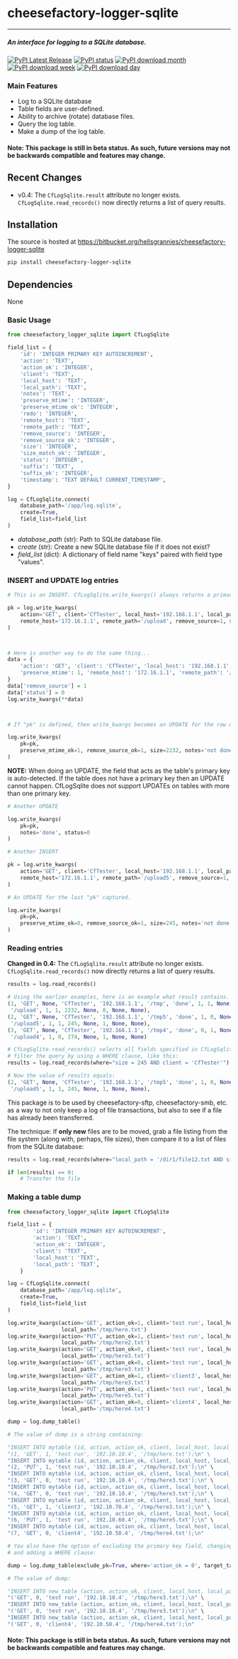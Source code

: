 # cheesefactory-logger-sqlite

-----------------

##### An interface for logging to a SQLite database.
[![PyPI Latest Release](https://img.shields.io/pypi/v/cheesefactory-logger-sqlite.svg)](https://pypi.org/project/cheesefactory-logger-sqlite/)
[![PyPI status](https://img.shields.io/pypi/status/cheesefactory-logger-sqlite.svg)](https://pypi.python.org/pypi/cheesefactory-logger-sqlite/)
[![PyPI download month](https://img.shields.io/pypi/dm/cheesefactory-logger-sqlite.svg)](https://pypi.python.org/pypi/cheesefactory-logger-sqlite/)
[![PyPI download week](https://img.shields.io/pypi/dw/cheesefactory-logger-sqlite.svg)](https://pypi.python.org/pypi/cheesefactory-logger-sqlite/)
[![PyPI download day](https://img.shields.io/pypi/dd/cheesefactory-logger-sqlite.svg)](https://pypi.python.org/pypi/cheesefactory-logger-sqlite/)

### Main Features

* Log to a SQLite database
* Table fields are user-defined. 
* Ability to archive (rotate) database files.
* Query the log table.
* Make a dump of the log table.


#### Note: This package is still in beta status. As such, future versions may not be backwards compatible and features may change.


## Recent Changes
* v0.4: The `CfLogSqlite.result` attribute no longer exists. `CfLogSqlite.read_records()` now directly 
returns a list of query results.


## Installation
The source is hosted at https://bitbucket.org/hellsgrannies/cheesefactory-logger-sqlite

```sh
pip install cheesefactory-logger-sqlite
```

## Dependencies

None

### Basic Usage

```python
from cheesefactory_logger_sqlite import CfLogSqlite

field_list = {
    'id': 'INTEGER PRIMARY KEY AUTOINCREMENT',
    'action': 'TEXT',
    'action_ok': 'INTEGER',
    'client': 'TEXT',
    'local_host': 'TEXT',
    'local_path': 'TEXT',
    'notes': 'TEXT',
    'preserve_mtime': 'INTEGER',
    'preserve_mtime_ok': 'INTEGER',
    'redo': 'INTEGER',
    'remote_host': 'TEXT',
    'remote_path': 'TEXT',
    'remove_source': 'INTEGER',
    'remove_source_ok': 'INTEGER',
    'size': 'INTEGER',
    'size_match_ok': 'INTEGER',
    'status': 'INTEGER',
    'suffix': 'TEXT',
    'suffix_ok': 'INTEGER',
    'timestamp': 'TEXT DEFAULT CURRENT_TIMESTAMP',
}

log = CfLogSqlite.connect(
    database_path='/app/log.sqlite', 
    create=True, 
    field_list=field_list
)
```

* _database_path_ (str): Path to SQLite database file.
* _create_ (str): Create a new SQLite database file if it does not exist?
* _field_list_ (dict): A dictionary of field name "keys" paired with field type "values".


### INSERT and UPDATE log entries

```python
# This is an INSERT. CfLogSqlite.write_kwargs() always returns a primary key (pk)

pk = log.write_kwargs(
    action='GET', client='CfTester', local_host='192.168.1.1', local_path='/tmp', preserve_mtime=1,
    remote_host='172.16.1.1', remote_path='/upload', remove_source=1, status=0
)



# Here is another way to do the same thing...
data = {
    'action': 'GET', 'client': 'CfTester', 'local_host': '192.168.1.1', 'local_path': '/tmp5',
    'preserve_mtime': 1, 'remote_host': '172.16.1.1', 'remote_path': '/upload'
}
data['remove_source'] = 1
data['status'] = 0
log.write_kwargs(**data)



# If "pk" is defined, then write_kwargs becomes an UPDATE for the row matching pk's value. 

log.write_kwargs(
    pk=pk,
    preserve_mtime_ok=1, remove_source_ok=1, size=2232, notes='not done yet'
)
```

**NOTE:** When doing an UPDATE, the field that acts as the table's primary key is auto-detected. If 
the table does not have a primary key then an UPDATE cannot happen. CfLogSqlite does not support
UPDATEs on tables with more than one primary key.

```python
# Another UPDATE

log.write_kwargs(
    pk=pk,
    notes='done', status=0
)

# Another INSERT 

pk = log.write_kwargs(
    action='GET', client='CfTester', local_host='192.168.1.1', local_path='/tmp5', preserve_mtime=1,
    remote_host='172.16.1.1', remote_path='/upload5', remove_source=1, status=0
)

# An UPDATE for the last "pk" captured.

log.write_kwargs(
    pk=pk,
    preserve_mtime_ok=0, remove_source_ok=1, size=245, notes='not done yet'
)
```

### Reading entries

**Changed in 0.4:** The `CfLogSqlite.result` attribute no longer exists. `CfLogSqlite.read_records()` 
now directly returns a list of query results.

```python
results = log.read_records()

# Using the earlier examples, here is an example what result contains. A list of tuples:
(1, 'GET', None, 'CfTester', '192.168.1.1', '/tmp', 'done', 1, 1, None, '172.16.1.1', 
 '/upload', 1, 1, 2232, None, 0, None, None),
(2, 'GET', None, 'CfTester', '192.168.1.1', '/tmp5', 'done', 1, 0, None, '172.16.1.1', 
 '/upload5', 1, 1, 245, None, 1, None, None),
(3, 'GET', None, 'CfTester', '192.168.1.1', '/tmp4', 'done', 0, 1, None, '172.16.1.1', 
 '/upload4', 1, 0, 274, None, 1, None, None)

# CfLogSqlite.read_records() selects all fields specified in CfLogSqlite.field_list. You may
# filter the query by using a WHERE clause, like this:
results = log.read_records(where="size = 245 AND client = 'CfTester'")

# Now the value of results equals:
(2, 'GET', None, 'CfTester', '192.168.1.1', '/tmp5', 'done', 1, 0, None, '172.16.1.1', 
 '/upload5', 1, 1, 245, None, 1, None, None),
```

This package is to be used by cheesefactory-sftp, cheesefactory-smb, etc. as a way to 
not only keep a log of file transactions, but also to see if a file has already 
been transferred. 

The technique: If **only new** files are to be moved, grab a file listing
from the file system (along with, perhaps, file sizes), then compare it to a list of 
files from the SQLite database:

```python
results = log.read_records(where="local_path = '/dir1/file12.txt AND size = 24314'")

if len(results) == 0:
    # Transfer the file
```


### Making a table dump

```python
from cheesefactory_logger_sqlite import CfLogSqlite

field_list = {
        'id': 'INTEGER PRIMARY KEY AUTOINCREMENT',
        'action': 'TEXT',
        'action_ok': 'INTEGER',
        'client': 'TEXT',
        'local_host': 'TEXT',
        'local_path': 'TEXT',
    }

log = CfLogSqlite.connect(
    database_path='/app/log.sqlite', 
    create=True, 
    field_list=field_list
)

log.write_kwargs(action='GET', action_ok=1, client='test run', local_host='192.10.10.4',
                 local_path='/tmp/here.txt')
log.write_kwargs(action='PUT', action_ok=1, client='test run', local_host='192.10.10.4',
                 local_path='/tmp/here2.txt')
log.write_kwargs(action='GET', action_ok=0, client='test run', local_host='192.10.10.4',
                 local_path='/tmp/here3.txt')
log.write_kwargs(action='GET', action_ok=0, client='test run', local_host='192.10.10.4',
                 local_path='/tmp/here3.txt')
log.write_kwargs(action='GET', action_ok=1, client='client3', local_host='192.10.70.4',
                 local_path='/tmp/here3.txt')
log.write_kwargs(action='PUT', action_ok=1, client='test run', local_host='192.10.60.4',
                 local_path='/tmp/here5.txt')
log.write_kwargs(action='GET', action_ok=0, client='client4', local_host='192.10.50.4',
                 local_path='/tmp/here4.txt')

dump = log.dump_table()

# The value of dump is a string containing:

"INSERT INTO mytable (id, action, action_ok, client, local_host, local_path) VALUES " \ 
"(1, 'GET', 1, 'test run', '192.10.10.4', '/tmp/here.txt');\n" \
"INSERT INTO mytable (id, action, action_ok, client, local_host, local_path) VALUES " \
"(2, 'PUT', 1, 'test run', '192.10.10.4', '/tmp/here2.txt');\n" \
"INSERT INTO mytable (id, action, action_ok, client, local_host, local_path) VALUES " \
"(3, 'GET', 0, 'test run', '192.10.10.4', '/tmp/here3.txt');\n" \
"INSERT INTO mytable (id, action, action_ok, client, local_host, local_path) VALUES " \
"(4, 'GET', 0, 'test run', '192.10.10.4', '/tmp/here3.txt');\n" \
"INSERT INTO mytable (id, action, action_ok, client, local_host, local_path) VALUES " \
"(5, 'GET', 1, 'client3', '192.10.70.4', '/tmp/here3.txt');\n" \
"INSERT INTO mytable (id, action, action_ok, client, local_host, local_path) VALUES " \
"(6, 'PUT', 1, 'test run', '192.10.60.4', '/tmp/here5.txt');\n" \
"INSERT INTO mytable (id, action, action_ok, client, local_host, local_path) VALUES " \
"(7, 'GET', 0, 'client4', '192.10.50.4', '/tmp/here4.txt');\n"

# You also have the option of excluding the primary key field, changing the target table name
# and adding a WHERE clause:

dump = log.dump_table(exclude_pk=True, where='action_ok = 0', target_table='new_table')

# The value of dump:

"INSERT INTO new_table (action, action_ok, client, local_host, local_path) VALUES " \
"('GET', 0, 'test run', '192.10.10.4', '/tmp/here3.txt');\n" \
"INSERT INTO new_table (action, action_ok, client, local_host, local_path) VALUES " \
"('GET', 0, 'test run', '192.10.10.4', '/tmp/here3.txt');\n" \
"INSERT INTO new_table (action, action_ok, client, local_host, local_path) VALUES " \
"('GET', 0, 'client4', '192.10.50.4', '/tmp/here4.txt');\n"
```



#### Note: This package is still in beta status. As such, future versions may not be backwards compatible and features may change.
